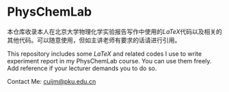 # PhysChemLab

本仓库收录本人在北京大学物理化学实验报告写作中使用的$LaTeX$代码以及相关的其他代码。可以随意使用，但如主讲老师有要求的话请进行引用。

This repository includes some $LaTeX$ and related codes I use to write experiment report in my PhysChemLab course. You can use them freely. Add reference if your lecturer demands you to do so.

Contact Me: cuijm@pku.edu.cn